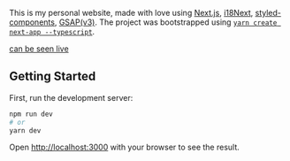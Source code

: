 This is my personal website, made with love using [Next.js](https://nextjs.org/), [i18Next](https://www.i18next.com/), [styled-components](https://styled-components.com/), [GSAP(v3)](https://greensock.com/gsap/).
The project was bootstrapped using [`yarn create next-app --typescript`](https://nextjs.org/docs/basic-features/typescript).

[can be seen live](https://odedo.dev)

## Getting Started

First, run the development server:

```bash
npm run dev
# or
yarn dev
```

Open [http://localhost:3000](http://localhost:3000) with your browser to see the result.
